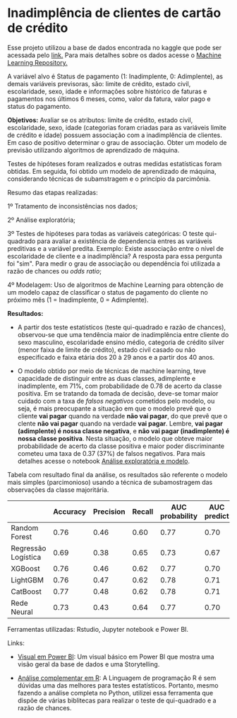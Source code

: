 # Inadimplência de clientes de cartão de crédito

Esse projeto utilizou a base de dados encontrada no kaggle que pode ser acessada pelo [link.](https://www.kaggle.com/datasets/gabrieloliveirasan/inadimplncia-de-clientes-de-carto-de-crdito?resource=download) Para mais detalhes sobre os dados acesse o [Machine Learning Repository.](https://archive.ics.uci.edu/ml/datasets/default+of+credit+card+clients)

A variável alvo é Status de pagamento (1: Inadimplente, 0: Adimplente), as demais variáveis previsoras, são: limite de crédito, estado civil, escolaridade, sexo, idade e informações sobre histórico de faturas e pagamentos nos últimos 6 meses, como, valor da fatura, valor pago e status do pagamento.

**Objetivos:** Avaliar se os atributos: limite de crédito, estado civil, escolaridade, sexo, idade (categorias foram criadas para as variáveis limite de crédito e idade) possuem associação com a inadimplência de clientes. Em caso de positivo determinar o grau de associação. Obter um modelo de previsão utilizando algoritmos de aprendizado de máquina.

Testes de hipóteses foram realizados e outras medidas estatísticas foram obtidas. Em seguida, foi obtido um modelo de aprendizado de máquina, considerando técnicas de subamstragem e o princípio da parcimônia. 

Resumo das etapas realizadas:

1º Tratamento de inconsistências nos dados;

2º Análise exploratória;

3º Testes de hipóteses para todas as variáveis categóricas: O teste qui-quadrado para avaliar a existência de dependencia entres as variáveis preditivas e a variável predita. Exemplo: Existe associação entre o nível de escolaridade de cliente e a inadimplência? A resposta para essa pergunta foi "sim". Para medir o grau de associação ou dependência foi utilizada a razão de chances ou *odds ratio*;

4º Modelagem: Uso de algoritmos de Machine Learning para obtenção de um modelo capaz de classificar o status de pagamento do cliente no próximo mês (1 = Inadimplente, 0 = Adimplente). 

**Resultados:**

- A partir dos teste estatísticos (teste qui-quadrado e razão de chances), observou-se que uma tendência maior de inadimplência entre cliente do sexo masculino, escolaridade ensino médio, categoria de crédito silver (menor faixa de limite de crédito), estado civil casado ou não especificado e faixa etária dos 20 à 29 anos e a partir dos 40 anos.

- O modelo obtido por meio de técnicas de machine learning, teve capacidade de distinguir entre as duas classes, adimplente e inadimplente, em 71%, com probabilidade de 0.78 de acerto da classe positiva. Em se tratando da tomada de decisão, deve-se tomar maior cuidado com a taxa de *falsos negativos* cometidos pelo modelo, ou seja, é mais preocupante a situação em que o modelo prevê que o cliente **vai pagar** quando na verdade **não vai pagar**, do que prevê que o clente **não vai pagar** quando na verdade **vai pagar**. Lembre, **vai pagar (adimplente) é nossa classe negativa**, e **não vai pagar (inadimplente) é nossa classe positiva**. Nesta situação, o modelo que obteve maior probabilidade de acerto da classe positiva e maior poder discriminante cometeu uma taxa de 0.37 (37%) de falsos negativos. Para mais detalhes acesse o notebook [Análise exploratória e modelo](https://github.com/Fagna/Projeto_Inadimplencia_de_clientes/blob/main/Analise-explorat%C3%B3ria-e-modelo%20.ipynb).

Tabela com resultado final da análise, os resultados são referente o modelo mais simples (parcimonioso) usando a técnica de subamostragem das observações da classe majoritária.

|                    | Accuracy | Precision | Recall | AUC probability | AUC predict |
|--------------------|----------|-----------|--------|-----------------|-------------|
| Random Forest      | 0.76     | 0.46      | 0.60   | 0.77            | 0.70        |
| Regressão Logística| 0.69     | 0.38      | 0.65   | 0.73            | 0.67        |
| XGBoost            | 0.76     | 0.46      | 0.62   | 0.77            | 0.70        |
| LightGBM           | 0.76     | 0.47      | 0.62   | 0.78            | 0.71        |
| CatBoost           | 0.77     | 0.48      | 0.62   | 0.78            | 0.71        |
| Rede Neural        | 0.73     | 0.43      | 0.64   | 0.77            | 0.70        |

Ferramentas utilizadas: Rstudio, Jupyter notebook e Power BI.

Links:

- [Visual em Power BI](https://app.powerbi.com/view?r=eyJrIjoiMzNlYTA0YmUtMDRiOC00NWU4LWE0MDAtMGIxYjc5ZDdjNDEyIiwidCI6ImVmODAxNDBiLTE1MGQtNDY0Yy04ZGY4LTUwZGNjMmMyMzk2YyJ9): Um visual básico em Power BI que mostra uma visão geral da base de dados e uma Storytelling.

- [Análise complementar em R](https://rpubs.com/fagna/1040245): A Linguagem de programação R é sem dúvidas uma das melhores para testes estatísticos. Portanto, mesmo fazendo a análise completa no Python, utilizei essa ferramenta que dispõe de várias biblitecas para realizar o teste de qui-quadrado e a razão de chances.






 
